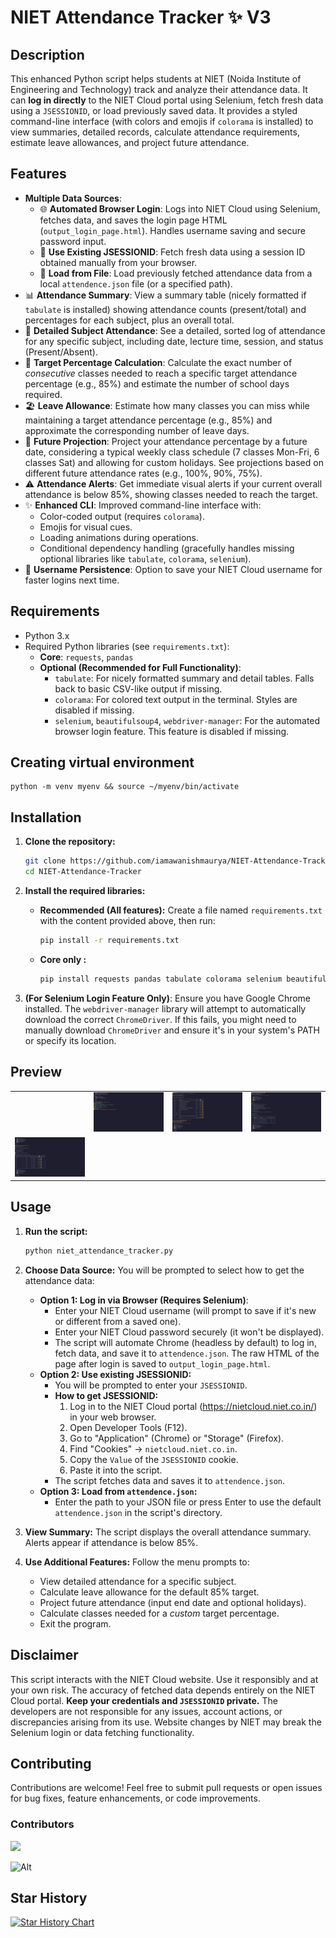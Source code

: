 # NIET Attendance Tracker ✨ V3

## Description

This enhanced Python script helps students at NIET (Noida Institute of Engineering and Technology) track and analyze their attendance data. It can **log in directly** to the NIET Cloud portal using Selenium, fetch fresh data using a `JSESSIONID`, or load previously saved data. It provides a styled command-line interface (with colors and emojis if `colorama` is installed) to view summaries, detailed records, calculate attendance requirements, estimate leave allowances, and project future attendance.

## Features

*   **Multiple Data Sources**:
    *   🌐 **Automated Browser Login**: Logs into NIET Cloud using Selenium, fetches data, and saves the login page HTML (`output_login_page.html`). Handles username saving and secure password input.
    *   🔑 **Use Existing JSESSIONID**: Fetch fresh data using a session ID obtained manually from your browser.
    *   💾 **Load from File**: Load previously fetched attendance data from a local `attendence.json` file (or a specified path).
*   📊 **Attendance Summary**: View a summary table (nicely formatted if `tabulate` is installed) showing attendance counts (present/total) and percentages for each subject, plus an overall total.
*   👀 **Detailed Subject Attendance**: See a detailed, sorted log of attendance for any specific subject, including date, lecture time, session, and status (Present/Absent).
*   🎯 **Target Percentage Calculation**: Calculate the exact number of *consecutive* classes needed to reach a specific target attendance percentage (e.g., 85%) and estimate the number of school days required.
*   🏖️ **Leave Allowance**: Estimate how many classes you can miss while maintaining a target attendance percentage (e.g., 85%) and approximate the corresponding number of leave days.
*   📅 **Future Projection**: Project your attendance percentage by a future date, considering a typical weekly class schedule (7 classes Mon-Fri, 6 classes Sat) and allowing for custom holidays. See projections based on different future attendance rates (e.g., 100%, 90%, 75%).
*   ⚠️ **Attendance Alerts**: Get immediate visual alerts if your current overall attendance is below 85%, showing classes needed to reach the target.
*   ✨ **Enhanced CLI**: Improved command-line interface with:
    *   Color-coded output (requires `colorama`).
    *   Emojis for visual cues.
    *   Loading animations during operations.
    *   Conditional dependency handling (gracefully handles missing optional libraries like `tabulate`, `colorama`, `selenium`).
*   🔄 **Username Persistence**: Option to save your NIET Cloud username for faster logins next time.

## Requirements

*   Python 3.x
*   Required Python libraries (see `requirements.txt`):
    *   **Core**: `requests`, `pandas`
    *   **Optional (Recommended for Full Functionality)**:
        *   `tabulate`: For nicely formatted summary and detail tables. Falls back to basic CSV-like output if missing.
        *   `colorama`: For colored text output in the terminal. Styles are disabled if missing.
        *   `selenium`, `beautifulsoup4`, `webdriver-manager`: For the automated browser login feature. This feature is disabled if missing.
## Creating virtual environment
```
python -m venv myenv && source ~/myenv/bin/activate
```
## Installation

1.  **Clone the repository:**
    ```bash
    git clone https://github.com/iamawanishmaurya/NIET-Attendance-Tracker.git
    cd NIET-Attendance-Tracker
    ```

2.  **Install the required libraries:**
    *   **Recommended (All features):** Create a file named `requirements.txt` with the content provided above, then run:
        ```bash
        pip install -r requirements.txt
        ```
    *   **Core only :**
        ```bash
        pip install requests pandas tabulate colorama selenium beautifulsoup4 webdriver-manager
        ```

3.  **(For Selenium Login Feature Only)**: Ensure you have Google Chrome installed. The `webdriver-manager` library will attempt to automatically download the correct `ChromeDriver`. If this fails, you might need to manually download `ChromeDriver` and ensure it's in your system's PATH or specify its location.

## Preview

<table>
  <tr>
  <td align="center">
        <img src="assests/gif/installation.gif" width="400px;" alt=""/>
    </td>
   <td align="center">
        <img src="assests/images/Niet_Attendance_Tracker.jpg" width="200px;" alt=""/>
    </td>
    <td align="center">
        <img src="assests/images/Attendance_Summary.jpg" width="200px;" alt=""/>
    </td>
    <td align="center">
        <img src="assests/images/Detailed_Attendance.jpg" width="200px;" alt=""/>
    </td>
   
  </tr>
  <tr>
    <td align="center">
        <img src="assests/images/Future_Attendance_Projection.jpg" width="200px;" alt=""/>
    </td>
    <td align="center">
        <img src="assets/images/screenshot-6.jpeg" width="200px;" alt=""/>
    </td>
    <td align="center">
        <img src="assets/images/screenshot-8.jpeg" width="200px;" alt=""/>
    </td>
  </tr>
</table>

## Usage

1.  **Run the script:**
    ```bash
    python niet_attendance_tracker.py
    ```

2.  **Choose Data Source:** You will be prompted to select how to get the attendance data:
    *   **Option 1: Log in via Browser (Requires Selenium)**:
        *   Enter your NIET Cloud username (will prompt to save if it's new or different from a saved one).
        *   Enter your NIET Cloud password securely (it won't be displayed).
        *   The script will automate Chrome (headless by default) to log in, fetch data, and save it to `attendence.json`. The raw HTML of the page after login is saved to `output_login_page.html`.
    *   **Option 2: Use existing JSESSIONID:**
        *   You will be prompted to enter your `JSESSIONID`.
        *   **How to get JSESSIONID:**
            1.  Log in to the NIET Cloud portal (https://nietcloud.niet.co.in/) in your web browser.
            2.  Open Developer Tools (F12).
            3.  Go to "Application" (Chrome) or "Storage" (Firefox).
            4.  Find "Cookies" -> `nietcloud.niet.co.in`.
            5.  Copy the `Value` of the `JSESSIONID` cookie.
            6.  Paste it into the script.
        *   The script fetches data and saves it to `attendence.json`.
    *   **Option 3: Load from `attendence.json`:**
        *   Enter the path to your JSON file or press Enter to use the default `attendence.json` in the script's directory.

3.  **View Summary:** The script displays the overall attendance summary. Alerts appear if attendance is below 85%.

4.  **Use Additional Features:** Follow the menu prompts to:
    *   View detailed attendance for a specific subject.
    *   Calculate leave allowance for the default 85% target.
    *   Project future attendance (input end date and optional holidays).
    *   Calculate classes needed for a *custom* target percentage.
    *   Exit the program.

## Disclaimer

This script interacts with the NIET Cloud website. Use it responsibly and at your own risk. The accuracy of fetched data depends entirely on the NIET Cloud portal. **Keep your credentials and `JSESSIONID` private.** The developers are not responsible for any issues, account actions, or discrepancies arising from its use. Website changes by NIET may break the Selenium login or data fetching functionality.

## Contributing

Contributions are welcome! Feel free to submit pull requests or open issues for bug fixes, feature enhancements, or code improvements.

### Contributors

<a href="https://github.com/iamawanishmaurya/NIET-Attendance-Tracker/graphs/contributors">
  <img src="https://contrib.rocks/image?repo=iamawanishmaurya/NIET-Attendance-Tracker" />
</a>

![Alt](https://repobeats.axiom.co/api/embed/fa3995e7339da9586497c625c8613579549e4d78.svg "Repobeats analytics image")
## Star History

<a href="https://www.star-history.com/#iamawanishmaurya/NIET-Attendance-Tracker&Date">
 <picture>
   <source media="(prefers-color-scheme: dark)" srcset="https://api.star-history.com/svg?repos=iamawanishmaurya/NIET-Attendance-Tracker&type=Date&theme=dark" />
   <source media="(prefers-color-scheme: light)" srcset="https://api.star-history.com/svg?repos=iamawanishmaurya/NIET-Attendance-Tracker&type=Date" />
   <img alt="Star History Chart" src="https://api.star-history.com/svg?repos=iamawanishmaurya/NIET-Attendance-Tracker&type=Date" />
 </picture>
</a>
